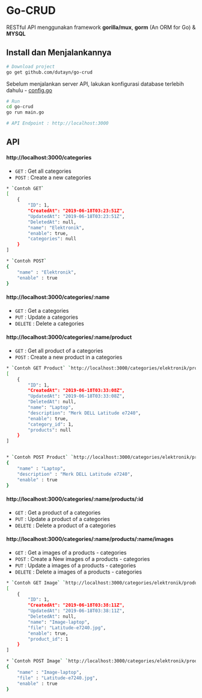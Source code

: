# Go-CRUD

RESTful API menggunakan framework **gorilla/mux**, **gorm** (An ORM for Go) & **MYSQL**

## Install dan Menjalankannya
```bash
# Download project
go get github.com/dutayn/go-crud
```

Sebelum menjalankan server API, lakukan konfigurasi database terlebih dahulu -  [config.go](https://github.com/dutayn/go-crud/blob/master/config/config.go)


```bash
# Run
cd go-crud
go run main.go

# API Endpoint : http://localhost:3000
```

## API

#### http://localhost:3000/categories
* `GET` : Get all categories
* `POST` : Create a new categories

```bash
* `Contoh GET`
[
    {
        "ID": 1,
        "CreatedAt": "2019-06-18T03:23:51Z",
        "UpdatedAt": "2019-06-18T03:23:51Z",
        "DeletedAt": null,
        "name": "Elektronik",
        "enable": true,
        "categories": null
    }
] 

* `Contoh POST`
{
	"name" : "Elektronik",
	"enable" : true
}
```

#### http://localhost:3000/categories/:name
* `GET` : Get a categories
* `PUT` : Update a categories
* `DELETE` : Delete a categories


#### http://localhost:3000/categories/:name/product
* `GET` : Get all product of a categories
* `POST` : Create a new product in a categories

```bash
* `Contoh GET Product` `http://localhost:3000/categories/elektronik/product`
[
    {
        "ID": 1,
        "CreatedAt": "2019-06-18T03:33:08Z",
        "UpdatedAt": "2019-06-18T03:33:08Z",
        "DeletedAt": null,
        "name": "Laptop",
        "description": "Merk DELL Latitude e7240",
        "enable": true,
        "category_id": 1,
        "products": null
    }
]


* `Contoh POST Product` `http://localhost:3000/categories/elektronik/product`
{
	"name" : "Laptop",
	"description" : "Merk DELL Latitude e7240",
	"enable" : true
}
```

#### http://localhost:3000/categories/:name/products/:id
* `GET` : Get a product of a categories
* `PUT` : Update a product of a categories
* `DELETE` : Delete a product of a categories

#### http://localhost:3000/categories/:name/products/:name/images
* `GET` : Get a images of a products - categories
* `POST` : Create a New images of a products - categories
* `PUT` : Update a images of a products - categories
* `DELETE` : Delete a images of a products - categories

```bash
* `Contoh GET Image` `http://localhost:3000/categories/elektronik/product/laptop/images`
[
    {
        "ID": 1,
        "CreatedAt": "2019-06-18T03:38:11Z",
        "UpdatedAt": "2019-06-18T03:38:11Z",
        "DeletedAt": null,
        "name": "Image-laptop",
        "file": "Latitude-e7240.jpg",
        "enable": true,
        "product_id": 1
    }
]

* `Contoh POST Image` `http://localhost:3000/categories/elektronik/product/laptop/images`
{
	"name" : "Image-laptop",
	"file" : "Latitude-e7240.jpg",
	"enable" : true
}

```



